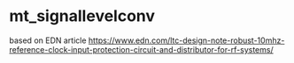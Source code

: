 # mt_signallevelconv

based on EDN article https://www.edn.com/ltc-design-note-robust-10mhz-reference-clock-input-protection-circuit-and-distributor-for-rf-systems/
